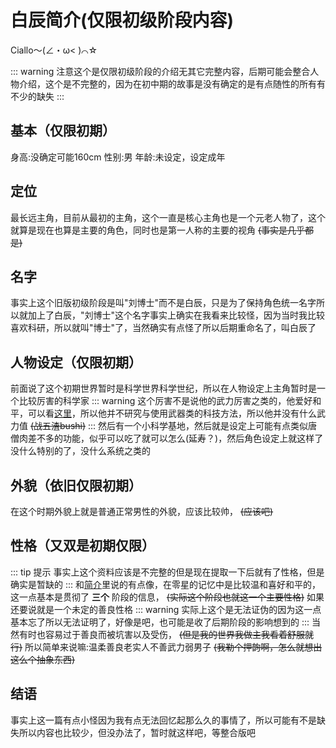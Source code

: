 # 白辰简介(仅限初级阶段内容)
Ciallo～(∠・ω< )⌒☆

::: warning
注意这个是仅限初级阶段的介绍无其它完整内容，后期可能会整合人物介绍，这个是不完整的，因为在初中期的故事是没有确定的是有点随性的所有有不少的缺失
:::

## 基本（仅限初期）
身高:没确定可能160cm
性别:男
年龄:未设定，设定成年

## 定位
最长远主角，目前从最初的主角，这个一直是核心主角也是一个元老人物了，这个就算是现在也算是主要的角色，同时也是第一人称的主要的视角 ~~(事实是几乎都是)~~

## 名字
事实上这个旧版初级阶段是叫"刘博士"而不是白辰，只是为了保持角色统一名字所以就加上了白辰，"刘博士"这个名字事实上确实在我看来比较怪，因为当时我比较喜欢科研，所以就叫"博士"了，当然确实有点怪了所以后期重命名了，叫白辰了

## 人物设定（仅限初期）
前面说了这个初期世界暂时是科学世界科学世纪，所以在人物设定上主角暂时是一个比较厉害的科学家
::: warning
这个厉害不是说他的武力厉害之类的，他爱好和平，可以看[这里](./白辰.md#性格又双是初期仅限)，所以他并不研究与使用武器类的科技方法，所以他并没有什么武力值 ~~(战五渣bushi)~~ 
:::
然后有一个小科学基地，然后就是设定上可能有点类似唐僧肉差不多的功能，似乎可以吃了就可以怎么(延寿？)，然后角色设定上就这样了没什么特别的了，没什么系统之类的

## 外貌（依旧仅限初期）
在这个时期外貌上就是普通正常男性的外貌，应该比较帅， ~~(应该吧)~~ 

## 性格（又双是初期仅限）
::: tip 提示
事实上这个资料应该是不完整的但是现在提取一下后就有了性格，但是确实是暂缺的
:::
和[简介](../初期简介.md#小世界观)里说的有点像，在零星的记忆中是比较温和喜好和平的，这一点基本是贯彻了 **三个** 阶段的信息， ~~(实际这个阶段也就这一个主要性格)~~ 如果还要说就是一个未定的善良性格
::: warning
实际上这个是无法证伪的因为这一点基本忘了所以无法证明了，好像是吧，也可能是收了后期阶段的影响想到的
:::
当然有时也容易过于善良而被坑害以及受伤， ~~(但是我的世界我做主我看着舒服就行)~~ 所以简单来说嘛:<span class="marker-evy">温柔善良老实人不善武力弱男子</span> ~~(我勒个押韵啊，怎么就想出这么个抽象东西)~~ 

## 结语
事实上这一篇有点小怪因为我有点无法回忆起那么久的事情了，所以可能有不是缺失所以内容也比较少，但没办法了，暂时就这样吧，等整合版吧